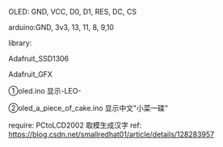 OLED: GND, VCC, D0, D1, RES, DC, CS

arduino:GND, 3v3, 13, 11, 8, 9,10

library:

Adafruit_SSD1306

Adafruit_GFX

①oled.ino 显示-LEO-

②oled_a_piece_of_cake.ino 显示中文"小菜一碟"

require: PCtoLCD2002 取模生成汉字 ref: https://blog.csdn.net/smallredhat01/article/details/128283957
